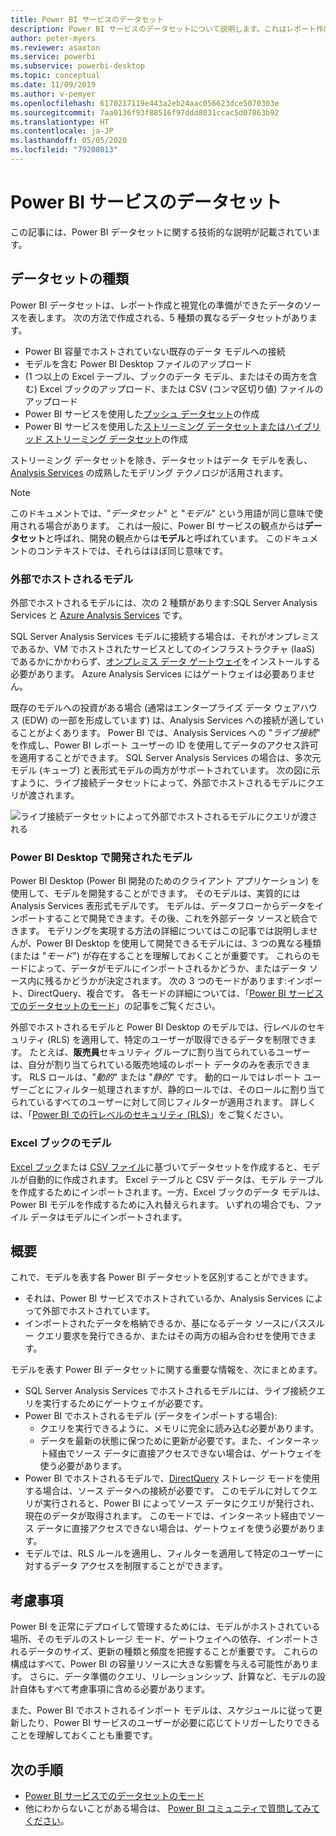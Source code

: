 ```yaml
---
title: Power BI サービスのデータセット
description: Power BI サービスのデータセットについて説明します。これはレポート作成と視覚化の準備ができたデータのソースを表します。
author: peter-myers
ms.reviewer: asaxton
ms.service: powerbi
ms.subservice: powerbi-desktop
ms.topic: conceptual
ms.date: 11/09/2019
ms.author: v-pemyer
ms.openlocfilehash: 6170217119e443a2eb24aac056623dce5070303e
ms.sourcegitcommit: 7aa0136f93f88516f97ddd8031ccac5d07863b92
ms.translationtype: HT
ms.contentlocale: ja-JP
ms.lasthandoff: 05/05/2020
ms.locfileid: "79208013"
---
```

# <a name="datasets-in-the-power-bi-service"></a>Power BI サービスのデータセット

この記事には、Power BI データセットに関する技術的な説明が記載されています。

## <a name="dataset-types"></a>データセットの種類

Power BI データセットは、レポート作成と視覚化の準備ができたデータのソースを表します。 次の方法で作成される、5 種類の異なるデータセットがあります。

- Power BI 容量でホストされていない既存のデータ モデルへの接続
- モデルを含む Power BI Desktop ファイルのアップロード
- (1 つ以上の Excel テーブル、ブックのデータ モデル、またはその両方を含む) Excel ブックのアップロード、または CSV (コンマ区切り値) ファイルのアップロード
- Power BI サービスを使用した[プッシュ データセット](developer/automation/walkthrough-push-data.md)の作成
- Power BI サービスを使用した[ストリーミング データセットまたはハイブリッド ストリーミング データセット](service-real-time-streaming.md)の作成

ストリーミング データセットを除き、データセットはデータ モデルを表し、[Analysis Services](/analysis-services/analysis-services-overview) の成熟したモデリング テクノロジが活用されます。

> [!NOTE]
> このドキュメントでは、"_データセット_" と "_モデル_" という用語が同じ意味で使用される場合があります。 これは一般に、Power BI サービスの観点からは**データセット**と呼ばれ、開発の観点からは**モデル**と呼ばれています。 このドキュメントのコンテキストでは、それらはほぼ同じ意味です。

### <a name="external-hosted-models"></a>外部でホストされるモデル

外部でホストされるモデルには、次の 2 種類があります:SQL Server Analysis Services と [Azure Analysis Services](/azure/analysis-services/analysis-services-overview) です。

SQL Server Analysis Services モデルに接続する場合は、それがオンプレミスであるか、VM でホストされたサービスとしてのインフラストラクチャ (IaaS) であるかにかかわらず、[オンプレミス データ ゲートウェイ](service-gateway-onprem.md)をインストールする必要があります。 Azure Analysis Services にはゲートウェイは必要ありません。

既存のモデルへの投資がある場合 (通常はエンタープライズ データ ウェアハウス (EDW) の一部を形成しています) は、Analysis Services への接続が適していることがよくあります。 Power BI では、Analysis Services への "_ライブ接続_" を作成し、Power BI レポート ユーザーの ID を使用してデータのアクセス許可を適用することができます。 SQL Server Analysis Services の場合は、多次元モデル (キューブ) と表形式モデルの両方がサポートされています。 次の図に示すように、ライブ接続データセットによって、外部でホストされるモデルにクエリが渡されます。

![ライブ接続データセットによって外部でホストされるモデルにクエリが渡される](media/service-datasets-understand/live-connection-dataset.png)

### <a name="power-bi-desktop-developed-models"></a>Power BI Desktop で開発されたモデル

Power BI Desktop (Power BI 開発のためのクライアント アプリケーション) を使用して、モデルを開発することができます。 そのモデルは、実質的には Analysis Services 表形式モデルです。 モデルは、データフローからデータをインポートすることで開発できます。その後、これを外部データ ソースと統合できます。 モデリングを実現する方法の詳細についてはこの記事では説明しませんが、Power BI Desktop を使用して開発できるモデルには、3 つの異なる種類 (または "_モード_") が存在することを理解しておくことが重要です。 これらのモードによって、データがモデルにインポートされるかどうか、またはデータ ソース内に残るかどうかが決定されます。 次の 3 つのモードがあります:インポート、DirectQuery、複合です。 各モードの詳細については、「[Power BI サービスでのデータセットのモード](service-dataset-modes-understand.md)」の記事をご覧ください。

外部でホストされるモデルと Power BI Desktop のモデルでは、行レベルのセキュリティ (RLS) を適用して、特定のユーザーが取得できるデータを制限できます。 たとえば、**販売員**セキュリティ グループに割り当てられているユーザーは、自分が割り当てられている販売地域のレポート データのみを表示できます。 RLS ロールは、"_動的_" または "_静的_" です。 動的ロールではレポート ユーザーごとにフィルター処理されますが、静的ロールでは、そのロールに割り当てられているすべてのユーザーに対して同じフィルターが適用されます。 詳しくは、「[Power BI での行レベルのセキュリティ (RLS)](service-admin-rls.md)」をご覧ください。

### <a name="excel-workbook-models"></a>Excel ブックのモデル

[Excel ブック](service-excel-workbook-files.md)または [CSV ファイル](service-comma-separated-value-files.md)に基づいてデータセットを作成すると、モデルが自動的に作成されます。 Excel テーブルと CSV データは、モデル テーブルを作成するためにインポートされます。一方、Excel ブックのデータ モデルは、Power BI モデルを作成するために入れ替えられます。 いずれの場合でも、ファイル データはモデルにインポートされます。

## <a name="summary"></a>概要

これで、モデルを表す各 Power BI データセットを区別することができます。

- それは、Power BI サービスでホストされているか、Analysis Services によって外部でホストされています。
- インポートされたデータを格納できるか、基になるデータ ソースにパススルー クエリ要求を発行できるか、またはその両方の組み合わせを使用できます。

モデルを表す Power BI データセットに関する重要な情報を、次にまとめます。

- SQL Server Analysis Services でホストされるモデルには、ライブ接続クエリを実行するためにゲートウェイが必要です。
- Power BI でホストされるモデル (データをインポートする場合):
  - クエリを実行できるように、メモリに完全に読み込む必要があります。
  - データを最新の状態に保つために更新が必要です。また、インターネット経由でソース データに直接アクセスできない場合は、ゲートウェイを使う必要があります。
- Power BI でホストされるモデルで、[DirectQuery](desktop-directquery-about.md) ストレージ モードを使用する場合は、ソース データへの接続が必要です。 このモデルに対してクエリが実行されると、Power BI によってソース データにクエリが発行され、現在のデータが取得されます。 このモードでは、インターネット経由でソース データに直接アクセスできない場合は、ゲートウェイを使う必要があります。
- モデルでは、RLS ルールを適用し、フィルターを適用して特定のユーザーに対するデータ アクセスを制限することができます。

## <a name="considerations"></a>考慮事項

Power BI を正常にデプロイして管理するためには、モデルがホストされている場所、そのモデルのストレージ モード、ゲートウェイへの依存、インポートされるデータのサイズ、更新の種類と頻度を把握することが重要です。 これらの構成はすべて、Power BI の容量リソースに大きな影響を与える可能性があります。 さらに、データ準備のクエリ、リレーションシップ、計算など、モデルの設計自体もすべて考慮事項に含める必要があります。

また、Power BI でホストされるインポート モデルは、スケジュールに従って更新したり、Power BI サービスのユーザーが必要に応じてトリガーしたりできることを理解しておくことも重要です。

## <a name="next-steps"></a>次の手順

- [Power BI サービスでのデータセットのモード](service-dataset-modes-understand.md)
- 他にわからないことがある場合は、 [Power BI コミュニティで質問してみてください](https://community.powerbi.com/)。
